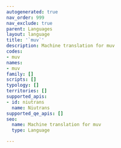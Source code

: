 ```yaml
---
autogenerated: true
nav_order: 999
nav_exclude: true
parent: Languages
layout: language
title: '`muv`'
description: Machine translation for muv
codes:
- muv
names:
- muv
family: []
scripts: []
typology: []
territories: []
supported_apis:
- id: niutrans
  name: Niutrans
supported_qe_apis: []
seo:
  name: Machine translation for muv
  type: Language

---
```


